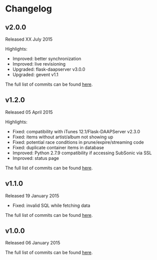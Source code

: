 # Changelog

## v2.0.0
Released XX July 2015

Highlights:
* Improved: better synchronization
* Improved: live revisioning
* Upgraded: flask-daapserver v3.0.0
* Upgraded: gevent v1.1

The full list of commits can be found [here](https://github.com/basilfx/SubDaap/compare/v1.2.0...v2.0.0).

## v1.2.0
Released 05 April 2015

Highlights:
* Fixed: compatibility with iTunes 12.1/Flask-DAAPServer v2.3.0
* Fixed: items without artist/album not showing up
* Fixed: potential race conditions in prune/expire/streaming code
* Fixed: duplicate container items in database
* Improved: Python 2.7.9 compatibility if accessing SubSonic via SSL
* Improved: status page

The full list of commits can be found [here](https://github.com/basilfx/SubDaap/compare/v1.1.0...v1.2.0).

## v1.1.0
Released 19 January 2015

* Fixed: invalid SQL while fetching data

The full list of commits can be found [here](https://github.com/basilfx/SubDaap/compare/v1.0.0...v1.1.0).

## v1.0.0
Released 06 January 2015

The full list of commits can be found [here](https://github.com/basilfx/SubDaap/compare/69dad8031f0b80675b4e37fabea3b2b0dc878278...v1.0.0).

